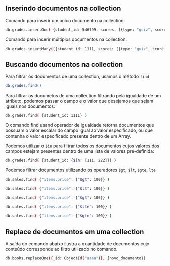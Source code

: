 ## Inserindo documentos na collection

Comando para inserir um único documento na collection:

````Bash
db.grades.insertOne( {student_id: 546799, scores: [{type: "quiz", score: 50}, {type: "homework", score: 70}]} )
````

Comando para inserir múltiplos documentos na collection:

````Bash
db.grades.insertMany([{student_id: 1111, scores: [{type: "quiz", score: 50}, {type: "homework", score: 70}]}, {student_id: 2222}])
````

## Buscando documentos na collection

Para filtrar os documentos de uma collection, usamos o método ````find````

````Bash
db.grades.find()
````

Para filtrar os documetos de uma collection filtrando pela igualdade de um atributo, podemos passar o campo e o valor que desejamos que sejam iguais nos documentos:

````Bash
db.grades.find( {student_id: 1111} )
````

O comando find usand operador de igualdade retorna documentos que possuam o valor escalar do campo igual ao valor especificado, ou que contenha o valor especificado presente dentro de um Array.

Podemos utilizar o ````$in```` para filtrar todos os documentos cujos valores dos campos estejam presentes dentro de uma lista de valores pré-definida:

````Bash
db.grades.find( {student_id: {$in: [111, 222]}} )
````

Podemos filtrar documentos utilizando os operadores `$gt`, `$lt`, `$gte`, `lte`

````Bash
db.sales.find( {"items.price": {"$gt": 100}} )
````

````Bash
db.sales.find( {"items.price": {"$lt": 100}} )
````

````Bash
db.sales.find( {"items.price": {"$gt": 100}} )
````

````Bash
db.sales.find( {"items.price": {"$lte": 100}} )
````

````Bash
db.sales.find( {"items.price": {"$gte": 100}} )
````

## Replace de documentos em uma collection

A saída do comando abaixo ilustra a quantidade de documentos cujo conteúdo corresponde ao filtro utilizado no comando.

````BAsh
db.books.replaceOne({_id: ObjectId("aaaa")}, {novo_documento})
````